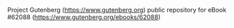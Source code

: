 Project Gutenberg (https://www.gutenberg.org) public repository for eBook #62088 (https://www.gutenberg.org/ebooks/62088)
